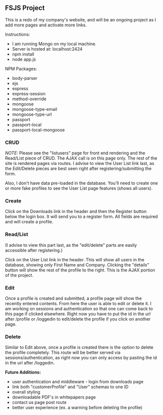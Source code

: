 ## FSJS Project

This is a redo of my company's website, and
will be an ongoing project as I add more pages and activate more links.

Instructions:

* I am running Mongo on my local machine.
* Server is hosted at: localhost:2424
* npm install
* node app.js

NPM Packages:
* body-parser
* ejs
* express
* express-session
* method-override
* mongoose
* mongoose-type-email
* mongoose-type-url
* passport
* passport-local
* passport-local-mongoose

### CRUD

_NOTE:_ Please see the "listusers" page for front end rendering and the Read/List piece of CRUD. The AJAX call is on this page only.
The rest of the site is rendered pages via routes. I advise to view the User List link last, as the Edit/Delete pieces are best seen right after registering/submitting the form.

Also, I don't have data pre-loaded in the database. You'll need to create one or more fake profiles to see the User List page features (shows all users).


### Create

Click on the Downloads link in the header and then the Register button below the login box. It will send you to a register form. All fields are required and will create a profile.

### Read/List

(I advise to view this part last, as the "edit/delete" parts are easily accessible after registering.)

Click on the User List link in the header. This will show all users in the database, showing only First Name and Company.
Clicking the "details" button will show the rest of the profile to the right. This is the AJAX portion of the project.

### Edit

Once a profile is created and submitted, a profile page will show the recently entered contents. From here the user is able to edit or delete it.
I am working on sessions and authentication so that one can come back to this page if clicked elsewhere.
Right now you have to put the id in the url after /profile or /loggedin to edit/delete the profile if you click on another page.

### Delete

Similar to Edit above, once a profile is created there is the option to delete the profile completely.
This route will be better served via sessions/authentication, as right now you can only access by pasting the id in the url after /loggedin.



****Future Additions:****
* user authentication and middleware - login from downloads page
* link both "customerProfile" and "User" schemas to one ID
* overall styling
* downloadable PDF's in whitepapers page
* contact us page post route
* better user experience (ex. a warning before deleting the profile)




